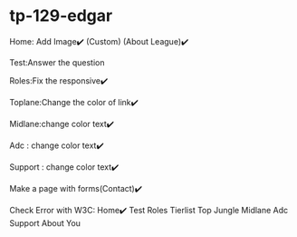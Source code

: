 # tp-129-edgar

Home:
Add Image✔️ 
(Custom)
(About League)✔️ 

Test:Answer the question

Roles:Fix the responsive✔️ 

Toplane:Change the color of link✔️ 

Midlane:change color text✔️ 

Adc : change color text✔️ 

Support : change color text✔️ 

Make a page with forms(Contact)✔️ 

Check Error with W3C:
Home✔️ 
Test
Roles
Tierlist
Top
Jungle
Midlane
Adc
Support
About You
